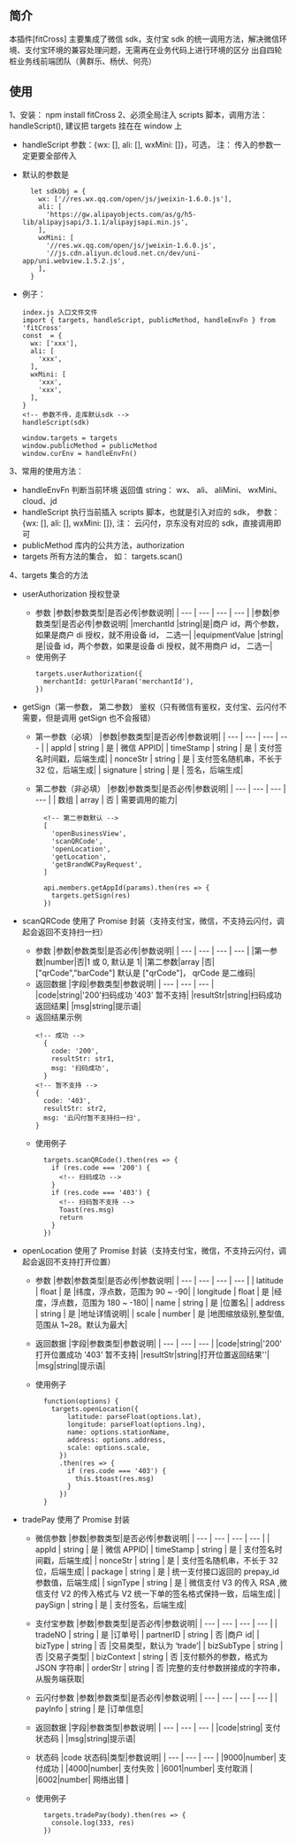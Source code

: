 ## 简介

本插件[fitCross] 主要集成了微信 sdk，支付宝 sdk 的统一调用方法，解决微信环境、支付宝环境的兼容处理问题，无需再在业务代码上进行环境的区分
出自四轮桩业务线前端团队（黄群乐、杨伏、何亮）

## 使用

1、安装： npm install fitCross
2、必须全局注入 scripts 脚本，调用方法：handleScript(), 建议把 targets 挂在在 window 上

- handleScript 参数：{wx: [], ali: [], wxMini: []}，可选， 注： 传入的参数一定更要全部传入
- 默认的参数是
  ```
    let sdkObj = {
      wx: ['//res.wx.qq.com/open/js/jweixin-1.6.0.js'],
      ali: [
        'https://gw.alipayobjects.com/as/g/h5-lib/alipayjsapi/3.1.1/alipayjsapi.min.js',
      ],
      wxMini: [
        '//res.wx.qq.com/open/js/jweixin-1.6.0.js',
        '//js.cdn.aliyun.dcloud.net.cn/dev/uni-app/uni.webview.1.5.2.js',
      ],
    }
  ```
- 例子：

  ```
  index.js 入口文件文件
  import { targets, handleScript, publicMethod, handleEnvFn } from 'fitCross'
  const  = {
    wx: ['xxx'],
    ali: [
      'xxx',
    ],
    wxMini: [
      'xxx',
      'xxx',
    ],
  }
  <!-- 参数不传，走库默认sdk -->
  handleScript(sdk)

  window.targets = targets
  window.publicMethod = publicMethod
  window.curEnv = handleEnvFn()
  ```

3、常用的使用方法：

- handleEnvFn 判断当前环境 返回值 string： wx、 ali、 aliMini、 wxMini、cloud、jd
- handleScript 执行当前插入 scripts 脚本，也就是引入对应的 sdk， 参数：{wx: [], ali: [], wxMini: []}, 注： 云闪付，京东没有对应的 sdk，直接调用即可
- publicMethod 库内的公共方法，authorization
- targets 所有方法的集合， 如： targets.scan()

4、targets 集合的方法

- userAuthorization 授权登录
  - 参数
    |参数|参数类型|是否必传|参数说明|
    | --- | --- | --- | --- |
    |参数|参数类型|是否必传|参数说明|
    |merchantId |string|是|商户 id，两个参数，如果是商户 di 授权，就不用设备 id， 二选一|
    |equipmentValue |string|是|设备 id，两个参数，如果是设备 di 授权，就不用商户 id， 二选一|
  - 使用例子
    ```
    targets.userAuthorization({
      merchantId: getUrlParam('merchantId'),
    })
    ```
- getSign（第一参数， 第二参数） 鉴权（只有微信有鉴权，支付宝、云闪付不需要，但是调用 getSign 也不会报错）

  - 第一参数（必填）
    |参数|参数类型|是否必传|参数说明|
    | --- | --- | --- | --- |
    | appId | string | 是 | 微信 APPID|
    | timeStamp | string | 是 | 支付签名时间戳，后端生成|
    | nonceStr | string | 是 | 支付签名随机串，不长于 32 位，后端生成|
    | signature | string | 是 | 签名，后端生成|
  - 第二参数（非必填）
    |参数|参数类型|是否必传|参数说明|
    | --- | --- | --- | --- |
    | 数组 | array | 否 | 需要调用的能力|

    ```
      <!-- 第二参数默认 -->
      [
        'openBusinessView',
        'scanQRCode',
        'openLocation',
        'getLocation',
        'getBrandWCPayRequest',
      ]
    ```

    ```
      api.members.getAppId(params).then(res => {
        targets.getSign(res)
      })
    ```

- scanQRCode 使用了 Promise 封装（支持支付宝，微信，不支持云闪付，调起会返回不支持扫一扫）
  - 参数
    |参数|参数类型|是否必传|参数说明|
    | --- | --- | --- | --- |
    |第一参数|number|否|1 或 0, 默认是 1|
    |第二参数|array |否| ["qrCode","barCode"] 默认是 ["qrCode"]， qrCode 是二维码|
  - 返回数据
    |字段|参数类型|参数说明|
    | --- | --- | --- |
    |code|string|'200'扫码成功 '403' 暂不支持|
    |resultStr|string|扫码成功返回结果|
    |msg|string|提示语|
  - 返回结果示例
    ```
    <!-- 成功 -->
      {
        code: '200',
        resultStr: str1,
        msg: '扫码成功',
      }
    <!-- 暂不支持 -->
    {
      code: '403',
      resultStr: str2,
      msg: '云闪付暂不支持扫一扫',
    }
    ```
  - 使用例子
    ```
      targets.scanQRCode().then(res => {
        if (res.code === '200') {
          <!-- 扫码成功 -->
        }
        if (res.code === '403') {
          <!-- 扫码暂不支持 -->
          Toast(res.msg)
          return
        }
      })
    ```
- openLocation 使用了 Promise 封装（支持支付宝，微信，不支持云闪付，调起会返回不支持打开位置）

  - 参数
    |参数|参数类型|是否必传|参数说明|
    | --- | --- | --- | --- |
    | latitude | float | 是 |纬度，浮点数，范围为 90 ~ -90|
    | longitude | float | 是 |经度，浮点数，范围为 180 ~ -180|
    | name | string | 是 |位置名|
    | address | string | 是 |地址详情说明|
    | scale | number | 是 |地图缩放级别,整型值,范围从 1~28。默认为最大|
  - 返回数据
    |字段|参数类型|参数说明|
    | --- | --- | --- |
    |code|string|'200' 打开位置成功 '403' 暂不支持|
    |resultStr|string|打开位置返回结果''|
    |msg|string|提示语|

  - 使用例子

    ```
      function(options) {
        targets.openLocation({
            latitude: parseFloat(options.lat),
            longitude: parseFloat(options.lng),
            name: options.stationName,
            address: options.address,
            scale: options.scale,
          })
          .then(res => {
            if (res.code === '403') {
              this.$toast(res.msg)
            }
          })
      }
    ```

- tradePay 使用了 Promise 封装

  - 微信参数
    |参数|参数类型|是否必传|参数说明|
    | --- | --- | --- | --- |
    | appId | string | 是 | 微信 APPID|
    | timeStamp | string | 是 | 支付签名时间戳，后端生成|
    | nonceStr | string | 是 | 支付签名随机串，不长于 32 位，后端生成|
    | package | string | 是 | 统一支付接口返回的 prepay_id 参数值，后端生成|
    | signType | string | 是 | 微信支付 V3 的传入 RSA ,微信支付 V2 的传入格式与 V2 统一下单的签名格式保持一致，后端生成|
    | paySign | string | 是 | 支付签名，后端生成|
  - 支付宝参数
    |参数|参数类型|是否必传|参数说明|
    | --- | --- | --- | --- |
    | tradeNO | string | 是 |订单号|
    | partnerID | string | 否 |商户 id|
    | bizType | string | 否 |交易类型，默认为 ‘trade’|
    | bizSubType | string | 否 |交易子类型|
    | bizContext | string | 否 |支付额外的参数，格式为 JSON 字符串|
    | orderStr | string | 否 |完整的支付参数拼接成的字符串，从服务端获取|
  - 云闪付参数
    |参数|参数类型|是否必传|参数说明|
    | --- | --- | --- | --- |
    | payInfo | string | 是 |订单信息|
  - 返回数据
    |字段|参数类型|参数说明|
    | --- | --- | --- |
    |code|string| 支付状态码 |
    |msg|string|提示语|

  - 状态码
    |code 状态码|类型|参数说明|
    | --- | --- | --- |
    |9000|number| 支付成功 |
    |4000|number| 支付失败 |
    |6001|number| 支付取消 |
    |6002|number| 网络出错 |

  - 使用例子
    ```
      targets.tradePay(body).then(res => {
        console.log(333, res)
      })
    ```
